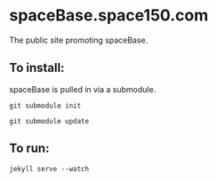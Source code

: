 spaceBase.space150.com
======================

The public site promoting spaceBase.


## To install:

spaceBase is pulled in via a submodule.

`git submodule init`

`git submodule update`

## To run:

`jekyll serve --watch`
